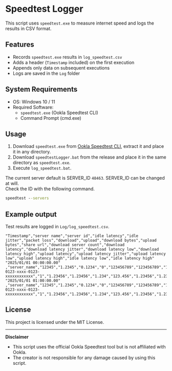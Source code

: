 # Speedtest Logger

This script uses `speedtest.exe` to measure internet speed and logs the results in CSV format.

## Features
- Records `speedtest.exe` results in `log_speedtest.csv`
- Adds a header (`Timestamp` included) on the first execution
- Appends only data on subsequent executions
- Logs are saved in the `Log` folder

## System Requirements
- OS: Windows 10 / 11
- Required Software:
  - `speedtest.exe` (Ookla Speedtest CLI)
  - Command Prompt (cmd.exe)

## Usage
1. Download `speedtest.exe` from [Ookla Speedtest CLI](https://www.speedtest.net/apps/cli), extract it and place it in any directory.
2. Download `speedtestLogger.bat` from the release and place it in the same directory as `speedtest.exe`.
3. Execute `log_speedtest.bat`.

The current server default is SERVER_ID `48463`. SERVER_ID can be changed at will.  
Check the ID with the following command.
```cmd
speedtest --servers
```

## Example output
Test results are logged in `Log/log_speedtest.csv`.

```csv
"Timestamp","server name","server id","idle latency","idle jitter","packet loss","download","upload","download bytes","upload bytes","share url","download server count","download latency","download latency jitter","download latency low","download latency high","upload latency","upload latency jitter","upload latency low","upload latency high","idle latency low","idle latency high"
"2025/01/01 00:00:00.00" ,"server_name","12345","1.2345","0.1234","0","123456789","123456789","123456789","123456789","https://www.speedtest.net/result/c/xxxxxxxx-0123-xxxx-0123-xxxxxxxxxxxx","1","1.23456","1.23456","1.234","123.456","1.23456","1.23456","1.234","12.345","1.234","1.234"
"2025/01/01 01:00:00.00" ,"server_name","12345","1.2345","0.1234","0","123456789","123456789","123456789","123456789","https://www.speedtest.net/result/c/xxxxxxxx-0123-xxxx-0123-xxxxxxxxxxxx","1","1.23456","1.23456","1.234","123.456","1.23456","1.23456","1.234","12.345","1.234","1.234"
```

## License
This project is licensed under the MIT License.

---

**Disclaimer**
- This script uses the official Ookla Speedtest tool but is not affiliated with Ookla.
- The creator is not responsible for any damage caused by using this script.
